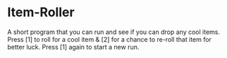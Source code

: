 # Item-Roller
A short program that you can run and see if you can drop any cool items. Press [1] to roll for a cool item &amp; [2] for a chance to re-roll that item for better luck. Press [1] again to start a new run.

